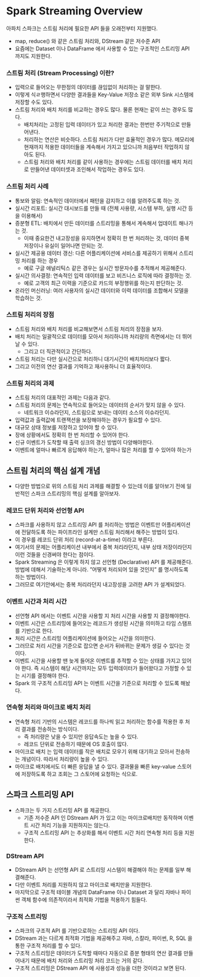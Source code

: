 # Spark Streaming Overview

아파치 스파크는 스트림 처리에 필요한 API 들을 오래전부터 지원했다.

- map, reduce() 와 같은 스트림 처리와, DStream 같은 저수준 API
- 요즘에는 Dataset 이나 DataFrame 에서 사용할 수 있는 구조적인 스트리밍 API 까지도 지원한다.

### 스트림 처리 (Stream Processing) 이란?

- 입력으로 들어오는 무한정의 데이터를 끊임없이 처리하는 걸 말한다.
- 이렇게 식ㄹ행하면서 다양한 결과들을 Key-Value 저장소 같은 외부 Sink 시스템에 저장할 수도 있다.
- 스트림 처리와 배치 처리를 비교하는 경우도 많다. 물론 현재는 같이 쓰는 경우도 많다.
    - 배치처리는 고정된 입력 데이터가 있고 처리한 결과는 한번만 주기적으로 만들어낸다.
    - 처리하는 연산은 비슷하다. 스트림 처리가 다만 효율적인 경우가 많다. 메모리에 현재까지 적용한 데이터들을 계속해서 가지고 있으니까 처음부터 작업하지 않아도 된다.
    - 스트림 처리와 배치 처리를 같이 사용하는 경우에는 스트림 데이터를 배치  처리로 만들어낸 데이터셋과 조인해서 작업하는 경우도 있다.

### 스트림 처리 사례

- 통보와 알림: 연속적인 데이터에서 패턴을 감지하고 이를 알려주도록 하는 것.
- 실시간 리포트: 실시간 대시보드를 만들 때 (전체 사용량, 시스템 부하, 실행 시간 등을 이용해서)
- 증분형 ETL: 배치에서 만든 데이터를 스트리밍을 통해서 계속해서 업데이트 해나가는 것.
    - 이때 중요한건 내고장성을 유지하면서 정확히 한 번 처리하는 것, 데이터 중복 저장이나 유실이 일어나면 안되는 것.
- 실시간 제공용 데이터 갱신:  다른 어플리케이션에 서비스를 제공하기 위해서 스트리밍 처리를 하는 경우
    - 예로 구글 애널리틱스 같은 경우는 실시간 방문자수를 추적해서 제공해준다.
- 실시간 의사결정: 연속적인 입력 데이터를 보고 비즈니스 로직에 따라 결정하는 것.
    - 예로 고객의 최근 이력을 기준으로 카드의 부정행위를 하는지 판단하는 것.
- 온라인 머신러닝: 여러 사용자의 실시간 데이터와 이력 데이터를 조합해서 모델을 학습하는 것.

### 스트림 처리의 장점

- 스트림 처리와 배치 처리를 비교해보면서 스트림 처리의 장점을 보자.
- 배치 처리는 일괄적으로 데이터를 모아서 처리하니까 처리량의 측면에서는 더 뛰어날 수 있다.
    - 그리고 더 직관적이고 간단하다.
- 스트림 처리는 다만 실시간으로 처리하니 대기시간이 배치처리보다 짧다.
- 그리고 이전의 연산 결과를 기억하고 재사용하니 더 효율적이다.

### 스트림 처리의 과제

- 스트림 처리의 대표적인 과제는 다음과 같다.
- 스트림 처리의 문제는 연속적으로 들어오는 데이터의 순서가 맞지 않을 수 있다.
    - 네트워크 이슈라던지, 스트림으로 보내는 데이터 소스의 이슈라던지.
- 입력값과 출력값에 트랜잭션을 보장해야하는 경우가 필요할 수 있다.
- 대규모 상태 정보를 저장하고 있어야 할 수 있다.
- 장애 상황에서도 정확히 한 번 처리할 수 있어야 한다.
- 신규 이벤트가 도착할 때 출력 싱크의 갱신 방법이 다양해야한다.
- 이벤트에 얼마나 빠르게 응답해야 하는가, 얼마나 많은 처리를 할 수 있어야 하는가

## 스트림 처리의 핵심 설계 개념

- 다양한 방법으로 위의 스트림 처리 과제를 해결할 수 있는데 이를 알아보기 전에 일반적인 스파크 스트리밍의 핵심 설계를 알아보자.

### 레코드 단위 처리와 선언형 API

- 스파크를 사용하지 않고 스트리밍 API 를 처리하는 방법은 이벤트만 어플리케이션에 전달하도록 하는 파이프라인 설계만 스트림 처리해서 해주는 방법이 있다.
- 이 경우를 레코드 단위 처리 (record-at-a-time) 이라고 부른다.
- 여기서의 문제는 어플리케이션 내부에서 중복 처리라던지, 내부 상태 저장이라던지 이런 것들을 신경써야 한다는 점이다.
- Spark Streaming 은 이렇게 하지 않고 선언형 (Declarative) API 를 제공해준다. 방법에 데해서 기술하는게 아니라. ”어떻게 처리되어 있을 것인지” 를 명시하도록 하는 방법이다.
- 그러므로 여기안에서는 중복 처리라던지 내고장성을 고려한 API 가 설계되었다.

### 이벤트 시간과 처리 시간

- 선언형 API 에서는 이벤트 시간을 사용할 지 처리 시간을 사용할 지 결정해야한다.
- 이벤트 시간은 스트리밍에 들어오는 레코드가 생성된 시간을 의미하고 타임 스탬프를 기반으로 한다.
- 처리 시간은 스트리밍 어플리케이션에 들어오는 시간을 의미한다.
- 그러므로 처리 시간을 기준으로 잡으면 순서가 뒤바뀌는 문제가 생길 수 있다는 것이다.
- 이벤트 시간을 사용할 땐 늦게 들어온 이벤트를 추적할 수 있는 상태를 가지고 있어야 한다. 즉 시스템이 해당 시간까지는 모두 입력데이터가 들어왔다고 가정할 수 있는 시기를 결정해야 한다.
- Spark 의 구조적 스트리밍 API 는 이벤트 시간을 기준으로 처리할 수 있도록 해놨다.

### 연속형 처리와 마이크로 배치 처리

- 연속형 처리 기반의 시스템은 레코드를 하나씩 읽고 처리하는 함수를 적용한 후 처리 결과를 전송하는 방식이다.
    - 즉 처리량은 낮을 수 있지만 응답속도는 높을 수 있다.
    - 레코드 단위로 전송하기 때문에 OS 호출이 많다.
- 마이크로 배치 는 입력 데이터를 작은 배치로 모우기 위해 대기하고 모아서 전송하는 개념이다. 따라서 처리량이 높을 수 있다.
- 마이크로 배치에서도 더 빠른 응답을 낼 수 있다. 결과물을 빠른 key-value 스토어에 저장하도록 하고 조회는 그 스토어에 요청하는 식으로.

## 스파크 스트리밍 API

- 스파크는 두 가지 스트리밍 API 를 제공한다.
    - 기존 저수준 API 인 DStream API 가 있고 이는 마이크로배치만 동작하며 이벤트 시간 처리 기능을 지원하지는 않는다.
    - 구조적 스트리밍 API 는 추상화를 해서 이벤트 시간 처리 연속형 처리 등을 지원한다.

### DStream API

- DStream API 는 선언형 API 로 스트리밍 시스템이 해결해야 하는 문제를 일부 해결해준다.
- 다만 이벤트 처리를 지원하지 않고 마이크로 배치만을 지원한다.
- 마지막으로 구조적 테이블 개념의 DataFrame 이나 Dataset 과 달리 자바나 파이썬 객체 함수에 의존적이라서 최적화 기법을 적용하기 힘들다.

### 구조적 스트리밍

- 스파크의 구조적 API 를 기반으로하는 스트리밍 API 이다.
- DStream 과는 다르게 최적화 기법을 제공해주고 자바, 스칼라, 파이썬, R, SQL 을 통한 구조적 처리를 할 수 있다.
- 구조적 스트리밍은 데이터가 도착할 때마다 자동으로 증분 형태의 연산 결과를 만들어내기 때문에 배치 처리와 스트리밍 처리 코드는 거의 같다.
- 구조적 스트리밍은 DStream API 에 사용성과 성능을 더한 것이라고 보면 된다.